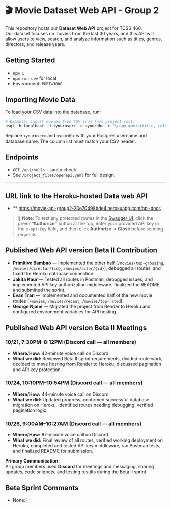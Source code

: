 # 🎬 Movie Dataset Web API - Group 2

This repository hosts our **Dataset Web API** project for TCSS 460.  
Our dataset focuses on movies from the last 30 years, and this API will allow users to view, search, and analyze information such as titles, genres, directors, and release years.

## Getting Started
- `npm i`
- `npm run dev` for local
- Environment: `PORT=3000`

## Importing Movie Data
To load your CSV data into the database, run:

```powershell
# Example: import movies from CSV (run from project root)
psql -h localhost -U <youruser> -d <yourdb> -c "\copy movie(title, release_year, runtime_minutes, rating, box_office, director_id, country_id) FROM './data/movies_last30years.csv' CSV HEADER;"

```
Replace `<youruser>` and `<yourdb>` with your Postgres username and database name. The column list must match your CSV header.

## Endpoints
- `GET /api/hello` – sanity check
- See `/project_files/openapi.yaml` for full design.

---

## URL link to the Heroku-hosted Data web API
- ** https://movie-api-group2-20e70498bde4.herokuapp.com/api-docs  

> 🔐 **Note:** To test any protected routes in the [Swagger UI](https://movie-api-group2-20e70498bde4.herokuapp.com/api-docs), click the green **“Authorize”** button at the top, enter your provided API key in the `x-api-key` field, and then click **Authorize → Close** before sending requests.


## Published Web API version Beta II Contribution
- **Primitivo Bambao** — Implemented the other half (`/movies/top-grossing`, `/movies/director/{id}`, `/movies/actor/{id}`), debugged all routes, and fixed the Heroku database connection.  
- **Jakita Kaur** — Tested all routes in Postman, debugged issues, and implemented API key authorization middleware, finalized the README, and submitted the sprint.  
- **Evan Tran** — Implemented and documented half of the new movie routes (`/movies`, `/movies/recent`, `/movies/top-rated`).  
- **George Njane** — Migrated the project from Render to Heroku and configured environment variables for API hosting.  

## Published Web API version Beta II Meetings

### 10/21, 7:30PM–8:12PM (Discord call — all members)
- **Where/How:** 42-minute voice call on Discord  
- **What we did:** Reviewed Beta II sprint requirements, divided route work, decided to move hosting from Render to Heroku, discussed pagination and API key protection.

### 10/24, 10:10PM–10:54PM (Discord call — all members)
- **Where/How:** 44-minute voice call on Discord  
- **What we did:** Updated progress, confirmed successful database migration on Heroku, identified routes needing debugging, verified pagination logic.

### 10/26, 9:00AM–10:27AM (Discord call — all members)
- **Where/How:** 87-minute voice call on Discord  
- **What we did:** Final review of all routes, verified working deployment on Heroku, completed and tested API key middleware, ran Postman tests, and finalized README for submission.

**Primary Communication:**  
All group members used **Discord** for meetings and messaging, sharing updates, code snippets, and testing results during the Beta II sprint.

## Beta Sprint Comments
- None:)


